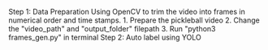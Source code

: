 Step 1: Data Preparation 
        Using OpenCV to trim the video into frames in numerical order and time stamps.
        1. Prepare the pickleball video
        2. Change the "video_path" and "output_folder" filepath
        3. Run "python3 frames_gen.py" in terminal
Step 2: Auto label using YOLO
